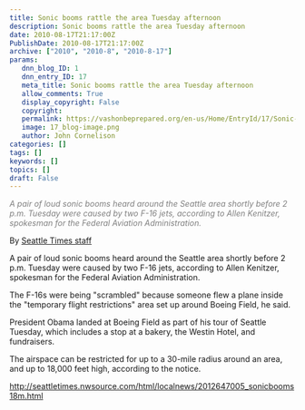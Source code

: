```yaml
---
title: Sonic booms rattle the area Tuesday afternoon
description: Sonic booms rattle the area Tuesday afternoon
date: 2010-08-17T21:17:00Z
PublishDate: 2010-08-17T21:17:00Z
archive: ["2010", "2010-8", "2010-8-17"]
params:
   dnn_blog_ID: 1
   dnn_entry_ID: 17
   meta_title: Sonic booms rattle the area Tuesday afternoon
   allow_comments: True
   display_copyright: False
   copyright: 
   permalink: https://vashonbeprepared.org/en-us/Home/EntryId/17/Sonic-booms-rattle-the-area-Tuesday-afternoon
   image: 17_blog-image.png
   author: John Cornelison
categories: []
tags: []
keywords: []
topics: []
draft: False
---
```


<p><em><font color="#808080">A pair of loud sonic booms heard around the Seattle area shortly before 2 p.m. Tuesday were caused by two F-16 jets, according to Allen Kenitzer, spokesman for the Federal Aviation Administration.</font></em></p>  <p>By <a href="http://search.nwsource.com/search?searchtype=cq&amp;sort=date&amp;from=ST&amp;byline=Seattle%20Times%20staff">Seattle Times staff</a></p>  <p>A pair of loud sonic booms heard around the Seattle area shortly before 2 p.m. Tuesday were caused by two F-16 jets, according to Allen Kenitzer, spokesman for the Federal Aviation Administration.</p>  <p>The F-16s were being &quot;scrambled&quot; because someone flew a plane inside the &quot;temporary flight restrictions&quot; area set up around Boeing Field, he said.</p>  <p>President Obama landed at Boeing Field as part of his tour of Seattle Tuesday, which includes a stop at a bakery, the Westin Hotel, and fundraisers.</p>  <p>The airspace can be restricted for up to a 30-mile radius around an area, and up to 18,000 feet high, according to the notice.</p>  <p><a title="http://seattletimes.nwsource.com/html/localnews/2012647005_sonicbooms18m.html" href="http://seattletimes.nwsource.com/html/localnews/2012647005_sonicbooms18m.html">http://seattletimes.nwsource.com/html/localnews/2012647005_sonicbooms18m.html</a></p>
